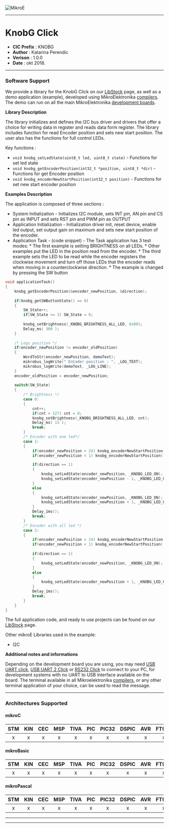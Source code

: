 ![MikroE](http://www.mikroe.com/img/designs/beta/logo_small.png)

---

# KnobG Click

- **CIC Prefix**  : KNOBG
- **Author**      : Katarina Perendic
- **Verison**     : 1.0.0
- **Date**        : okt 2018.

---

### Software Support

We provide a library for the KnobG Click on our [LibStock](https://libstock.mikroe.com/projects/view/2600/knob-g-click) 
page, as well as a demo application (example), developed using MikroElektronika 
[compilers](http://shop.mikroe.com/compilers). The demo can run on all the main 
MikroElektronika [development boards](http://shop.mikroe.com/development-boards).

**Library Description**

The library initializes and defines the I2C bus driver and drivers that offer a choice for writing data in register and reads data form register.
The library includes function for read Encoder position and sets new start position.
The user also has the functions for full control LEDs.

Key functions :

- ``` void knobg_setLedState(uint8_t led, uint8_t state) ``` - Functions for set led state
- ``` void knobg_getEncoderPosition(int32_t *position, uint8_t *dir) ``` - Functions for get Encoder position
- ``` void knobg_encoderNewStartPosition(int32_t position) ``` - Functions for set new start encoder position

**Examples Description**

The application is composed of three sections :

- System Initialization - Initializes I2C module, sets INT pin, AN pin and CS pin as INPUT and sets RST pin and PWM pin as OUTPUT
- Application Initialization - Initialization driver init, reset device, enable led output, 
                               set output gain on maximum and sets new start position of the encoder.
- Application Task - (code snippet) - The Task application has 3 test modes:
                                      * The first example is setting BRIGHTNESS on all LEDs.
                                      * Other examples put the LED in the position read from the encoder.
                                      * The third example sets the LED to be read while the encoder registers the clockwise movement
                                      and turn off those LEDs that the encoder reads when moving in a counterclockwise direction.
                                      * The example is changed by pressing the SW button


```.c
void applicationTask()
{
    knobg_getEncoderPosition(&encoder_newPosition, &direction);
    
    if(knobg_getSWButtonState() == 0)
    {
        SW_State++;
        if(SW_State >= 3) SW_State = 0;
        
        knobg_setBrightness(_KNOBG_BRIGHTNESS_ALL_LED, 0x00);
        Delay_ms( 300 );
    }
    
    /* Logs position */
    if(encoder_newPosition != encoder_oldPosition)
    {
        WordToStr(encoder_newPosition, demoText);
        mikrobus_logWrite(" EnCoder position : ", _LOG_TEXT);
        mikrobus_logWrite(demoText, _LOG_LINE);
    }
    encoder_oldPosition = encoder_newPosition;
    
    switch(SW_State)
    {
        /* Brightness */
        case 0:
        {
            cnt++;
            if(cnt > 127) cnt = 0;
            knobg_setBrightness(_KNOBG_BRIGHTNESS_ALL_LED, cnt);
            Delay_ms( 15 );
            break;
        }
        /* Encoder with one led*/
        case 1:
        {
            if(encoder_newPosition > 24) knobg_encoderNewStartPosition( 1 );
            if(encoder_newPosition < 1) knobg_encoderNewStartPosition( 24 );

            if(direction == 1)
            {
                knobg_setLedState(encoder_newPosition, _KNOBG_LED_ON);
                knobg_setLedState(encoder_newPosition - 1, _KNOBG_LED_OFF);
            }
            else
            {
                knobg_setLedState(encoder_newPosition, _KNOBG_LED_ON);
                knobg_setLedState(encoder_newPosition + 1, _KNOBG_LED_OFF);
            }
            Delay_1ms();
            break;
        }
        /* Encoder with all led */
        case 2:
        {
            if(encoder_newPosition > 24) knobg_encoderNewStartPosition( 1 );
            if(encoder_newPosition < 1) knobg_encoderNewStartPosition( 24 );
            
            if(direction == 1)
            {
                knobg_setLedState(encoder_newPosition, _KNOBG_LED_ON);
            }
            else
            {
                knobg_setLedState(encoder_newPosition + 1, _KNOBG_LED_OFF);
            }
            Delay_1ms();
            break;
        }
    }
}
```

The full application code, and ready to use projects can be found on our 
[LibStock](https://libstock.mikroe.com/projects/view/2600/knob-g-click) page.

Other mikroE Libraries used in the example:

- I2C

**Additional notes and informations**

Depending on the development board you are using, you may need 
[USB UART click](http://shop.mikroe.com/usb-uart-click), 
[USB UART 2 Click](http://shop.mikroe.com/usb-uart-2-click) or 
[RS232 Click](http://shop.mikroe.com/rs232-click) to connect to your PC, for 
development systems with no UART to USB interface available on the board. The 
terminal available in all Mikroelektronika 
[compilers](http://shop.mikroe.com/compilers), or any other terminal application 
of your choice, can be used to read the message.

---
### Architectures Supported

#### mikroC

| STM | KIN | CEC | MSP | TIVA | PIC | PIC32 | DSPIC | AVR | FT90x |
|:-:|:-:|:-:|:-:|:-:|:-:|:-:|:-:|:-:|:-:|
| x | x | x | x | x | x | x | x | x | x |

#### mikroBasic

| STM | KIN | CEC | MSP | TIVA | PIC | PIC32 | DSPIC | AVR | FT90x |
|:-:|:-:|:-:|:-:|:-:|:-:|:-:|:-:|:-:|:-:|
| x | x | x | x | x | x | x | x | x | x |

#### mikroPascal

| STM | KIN | CEC | MSP | TIVA | PIC | PIC32 | DSPIC | AVR | FT90x |
|:-:|:-:|:-:|:-:|:-:|:-:|:-:|:-:|:-:|:-:|
| x | x | x | x | x | x | x | x | x | x |

---
---
